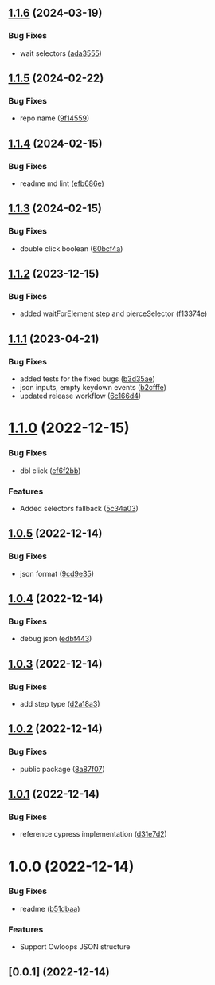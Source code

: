 ## [1.1.6](https://github.com/Owloops/owloops-chrome-recorder/compare/v1.1.5...v1.1.6) (2024-03-19)


### Bug Fixes

* wait selectors ([ada3555](https://github.com/Owloops/owloops-chrome-recorder/commit/ada355523f4a119624f414bfe4721d119bca8397))

## [1.1.5](https://github.com/Owloops/owloops-chrome-recorder/compare/v1.1.4...v1.1.5) (2024-02-22)


### Bug Fixes

* repo name ([9f14559](https://github.com/Owloops/owloops-chrome-recorder/commit/9f1455911d3138f19c984156b1aa4118c8c30c91))

## [1.1.4](https://github.com/Owloops/owloops-chrome-recorder/compare/v1.1.3...v1.1.4) (2024-02-15)


### Bug Fixes

* readme md lint ([efb686e](https://github.com/Owloops/owloops-chrome-recorder/commit/efb686e1ba252fe4673d49c1efb053648a174ba3))

## [1.1.3](https://github.com/Owloops/owloops-chrome-recorder/compare/v1.1.2...v1.1.3) (2024-02-15)


### Bug Fixes

* double click boolean ([60bcf4a](https://github.com/Owloops/owloops-chrome-recorder/commit/60bcf4ac9a4d7003283e3c080ae33aab7a1458a7))

## [1.1.2](https://github.com/Owloops/owloops-chrome-recorder/compare/v1.1.1...v1.1.2) (2023-12-15)


### Bug Fixes

* added waitForElement step and pierceSelector ([f13374e](https://github.com/Owloops/owloops-chrome-recorder/commit/f13374e41083d1c477e38e2fa7622c4a3a8c8b3f))

## [1.1.1](https://github.com/Owloops/owloops-chrome-recorder/compare/v1.1.0...v1.1.1) (2023-04-21)


### Bug Fixes

* added tests for the fixed bugs ([b3d35ae](https://github.com/Owloops/owloops-chrome-recorder/commit/b3d35ae7b02a86358f803e98d4757ca39003a79e))
* json inputs, empty keydown events ([b2cfffe](https://github.com/Owloops/owloops-chrome-recorder/commit/b2cfffe7ee0f4f4dffdd23fa7415938d5e28e985))
* updated release workflow ([6c166d4](https://github.com/Owloops/owloops-chrome-recorder/commit/6c166d46757f6877be6ec8c1e9a6a2eacecae1d9))

# [1.1.0](https://github.com/Owloops/owloops-chrome-recorder/compare/v1.0.5...v1.1.0) (2022-12-15)


### Bug Fixes

* dbl click ([ef6f2bb](https://github.com/Owloops/owloops-chrome-recorder/commit/ef6f2bb15942ef7a753e7ea6647176f064805dd6))


### Features

* Added selectors fallback ([5c34a03](https://github.com/Owloops/owloops-chrome-recorder/commit/5c34a031280ddee0640b03e164876b7498144022))

## [1.0.5](https://github.com/Owloops/owloops-chrome-recorder/compare/v1.0.4...v1.0.5) (2022-12-14)


### Bug Fixes

* json format ([9cd9e35](https://github.com/Owloops/owloops-chrome-recorder/commit/9cd9e352af083412ac292e7e84733a10287dc7c8))

## [1.0.4](https://github.com/Owloops/owloops-chrome-recorder/compare/v1.0.3...v1.0.4) (2022-12-14)


### Bug Fixes

* debug json ([edbf443](https://github.com/Owloops/owloops-chrome-recorder/commit/edbf443d95b22270322faae6df0c16f820b2ec1c))

## [1.0.3](https://github.com/Owloops/owloops-chrome-recorder/compare/v1.0.2...v1.0.3) (2022-12-14)


### Bug Fixes

* add step type ([d2a18a3](https://github.com/Owloops/owloops-chrome-recorder/commit/d2a18a381b7457caacb2a0f6f4fda730bd5c0949))

## [1.0.2](https://github.com/Owloops/owloops-chrome-recorder/compare/v1.0.1...v1.0.2) (2022-12-14)


### Bug Fixes

* public package ([8a87f07](https://github.com/Owloops/owloops-chrome-recorder/commit/8a87f07e6eb9f70be295b698992426072c5808b1))

## [1.0.1](https://github.com/Owloops/owloops-chrome-recorder/compare/v1.0.0...v1.0.1) (2022-12-14)


### Bug Fixes

* reference cypress implementation ([d31e7d2](https://github.com/Owloops/owloops-chrome-recorder/commit/d31e7d2715eadcfde0cb59de3f1ad0654c086e3e))

# 1.0.0 (2022-12-14)


### Bug Fixes

* readme ([b51dbaa](https://github.com/Owloops/owloops-chrome-recorder/commit/b51dbaa2aca67e9748d8b31fa71da3e4149c58d3))

### Features

* Support Owloops JSON structure

## [0.0.1] (2022-12-14)
